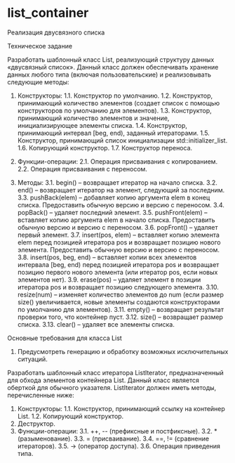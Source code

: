 # list_container
Реализация двусвязного списка

Техническое задание

Разработать шаблонный класс List, реализующий структуру данных «двусвязный список». Данный класс должен обеспечивать хранение данных любого типа (включая пользовательские) и реализовывать следующие методы:

1.	Конструкторы:
1.1.	Конструктор по умолчанию.
1.2.	Конструктор, принимающий количество элементов (создает список с помощью конструкторов по умолчанию для элементов).
1.3.	Конструктор, принимающий количество элементов и значение, инициализирующее элементы списка.
1.4.	Конструктор, принимающий интервал [beg, end), заданный итераторами.
1.5.	Конструктор, принимающий список инициализации std::initializer_list.
1.6.	Копирующий конструктор.
1.7.	Конструктор переноса.

2.	Функции-операции:
2.1.	Операция присваивания с копированием.
2.2.	Операция присваивания с переносом.

3.	Методы:
3.1.	begin() – возвращает итератор на начало списка.
3.2.	end() – возвращает итератор на элемент, следующий за последним.
3.3.	pushBack(elem) – добавляет копию аргумента elem в конец списка. Предоставить обычную версию и версию с переносом.
3.4.	popBack() – удаляет последний элемент.
3.5.	pushFront(elem) – вставляет копию аргумента elem в начало списка. Предоставить обычную версию и версию с переносом.
3.6.	popFront() – удаляет первый элемент.
3.7.	insert(pos, elem) – вставляет копию элемента elem перед позицией итератора pos и возвращает позицию нового элемента. Предоставить обычную версию и версию с переносом.
3.8.	insert(pos, beg, end) – вставляет копии всех элементов интервала [beg, end) перед позицией итератора pos и возвращает позицию первого нового элемента (или итератор pos, если новых элементов нет).
3.9.	erase(pos) – удаляет элемент в позиции итератора pos и возвращает позицию следующего элемента.
3.10.	resize(num) – изменяет количество элементов до num (если размер size() увеличивается, новые элементы создаются конструкторами по умолчанию для элементов).
3.11.	empty() – возвращает результат проверки того, что контейнер пуст.
3.12.	size() – возвращает размер списка.
3.13.	clear() – удаляет все элементы списка.

Основные требования для класса List
1.	Предусмотреть генерацию и обработку возможных исключительных ситуаций.

Разработать шаблонный класс итератора ListIterator, предназначенный для обхода элементов контейнера List. Данный класс является оберткой для обычного указателя. ListIterator должен иметь методы, перечисленные ниже:
1.	Конструкторы:
1.1.	Конструктор, принимающий ссылку на контейнер List.
1.2.	Копирующий конструктор.
2.	Деструктор.
3.	Функции-операции:
3.1.	++, -- (префиксные и постфиксные).
3.2.	* (разыменование).
3.3.	= (присваивание).
3.4.	==, != (сравнение итераторов).
3.5.	-> (оператор доступа).
3.6.	Операция приведения типа.


